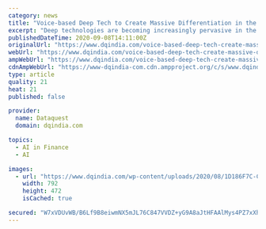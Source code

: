 ```yaml
---
category: news
title: "Voice-based Deep Tech to Create Massive Differentiation in the Fintech Segment: Madhusudan Ekambaram, CEO, KreditBee"
excerpt: "Deep technologies are becoming increasingly pervasive in the BFSI sector with the accumulation of data says Madhusudan Ekambaram, CEO, KreditBee"
publishedDateTime: 2020-09-08T14:11:00Z
originalUrl: "https://www.dqindia.com/voice-based-deep-tech-create-massive-differentiation-fintech-segment-madhusudan-ekambaram-ceo-kreditbee/"
webUrl: "https://www.dqindia.com/voice-based-deep-tech-create-massive-differentiation-fintech-segment-madhusudan-ekambaram-ceo-kreditbee/"
ampWebUrl: "https://www.dqindia.com/voice-based-deep-tech-create-massive-differentiation-fintech-segment-madhusudan-ekambaram-ceo-kreditbee/amp/"
cdnAmpWebUrl: "https://www-dqindia-com.cdn.ampproject.org/c/s/www.dqindia.com/voice-based-deep-tech-create-massive-differentiation-fintech-segment-madhusudan-ekambaram-ceo-kreditbee/amp/"
type: article
quality: 21
heat: 21
published: false

provider:
  name: Dataquest
  domain: dqindia.com

topics:
  - AI in Finance
  - AI

images:
  - url: "https://www.dqindia.com/wp-content/uploads/2020/08/1D186F7C-C205-4100-9278-48C94B5CBF78.jpeg"
    width: 792
    height: 472
    isCached: true

secured: "W7xVDUvWB/B6Lf9B8eiwmNX5mJL76C847VVDZ+yG9A8aJtHFAAlMys4PZ7xXh8PNCnHcY5ijpC/pb9pG3NboSRw/kKcoI44YHokxE7Z+y48h8iMcdJnu1aHnPA8jGlETfM0rl4ZWjkydOAkxwWU9xXB/6qxhuZYBQ7FvXyHnL7EICAOaciTNOQa3q5CiSIk4qGFwvI4p8d02gKCTGtXm2RiDfauDZPMWEDyhuNgrCOmPIYRBZqARtPstpFOLE6OY0fd8MzgwKbkQ6wW77BUBenmnp+LWqVl1ufqkQcfEfWiWX0jRH/EvvTes1aoA+5ik9tfnyyhUIesZe11Aol4MFShs0D2OKoDpA3/WrjBgsGY=;Wpx34+l2F2ofVQSCHkhk6g=="
---
```


